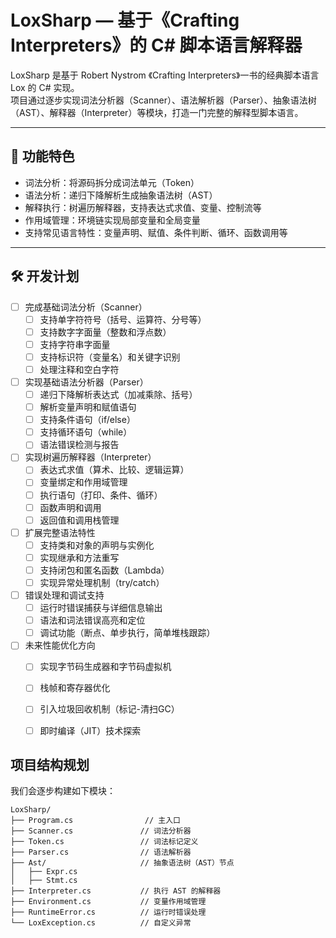 # LoxSharp — 基于《Crafting Interpreters》的 C# 脚本语言解释器

LoxSharp 是基于 Robert Nystrom 《Crafting Interpreters》一书的经典脚本语言 Lox 的 C# 实现。  
项目通过逐步实现词法分析器（Scanner）、语法解析器（Parser）、抽象语法树（AST）、解释器（Interpreter）等模块，打造一门完整的解释型脚本语言。

---

## 🚀 功能特色

- 词法分析：将源码拆分成词法单元（Token）  
- 语法分析：递归下降解析生成抽象语法树（AST）  
- 解释执行：树遍历解释器，支持表达式求值、变量、控制流等  
- 作用域管理：环境链实现局部变量和全局变量  
- 支持常见语言特性：变量声明、赋值、条件判断、循环、函数调用等  

---

## 🛠️ 开发计划

- [ ] 完成基础词法分析（Scanner）  
  - [ ] 支持单字符符号（括号、运算符、分号等）  
  - [ ] 支持数字字面量（整数和浮点数）  
  - [ ] 支持字符串字面量  
  - [ ] 支持标识符（变量名）和关键字识别  
  - [ ] 处理注释和空白字符  

- [ ] 实现基础语法分析器（Parser）  
  - [ ] 递归下降解析表达式（加减乘除、括号）  
  - [ ] 解析变量声明和赋值语句  
  - [ ] 支持条件语句（if/else）  
  - [ ] 支持循环语句（while）  
  - [ ] 语法错误检测与报告  

- [ ] 实现树遍历解释器（Interpreter）  
  - [ ] 表达式求值（算术、比较、逻辑运算）  
  - [ ] 变量绑定和作用域管理  
  - [ ] 执行语句（打印、条件、循环）  
  - [ ] 函数声明和调用  
  - [ ] 返回值和调用栈管理  

- [ ] 扩展完整语法特性  
  - [ ] 支持类和对象的声明与实例化  
  - [ ] 实现继承和方法重写  
  - [ ] 支持闭包和匿名函数（Lambda）  
  - [ ] 实现异常处理机制（try/catch）  

- [ ] 错误处理和调试支持  
  - [ ] 运行时错误捕获与详细信息输出  
  - [ ] 语法和词法错误高亮和定位  
  - [ ] 调试功能（断点、单步执行，简单堆栈跟踪）  

- [ ] 未来性能优化方向  
  - [ ] 实现字节码生成器和字节码虚拟机  
  - [ ] 栈帧和寄存器优化  
  - [ ] 引入垃圾回收机制（标记-清扫GC）  
  - [ ] 即时编译（JIT）技术探索  



## 项目结构规划

我们会逐步构建如下模块：

```
LoxSharp/
├── Program.cs                // 主入口
├── Scanner.cs               // 词法分析器
├── Token.cs                 // 词法标记定义
├── Parser.cs                // 语法解析器
├── Ast/                     // 抽象语法树（AST）节点
│   ├── Expr.cs
│   ├── Stmt.cs
├── Interpreter.cs           // 执行 AST 的解释器
├── Environment.cs           // 变量作用域管理
├── RuntimeError.cs          // 运行时错误处理
└── LoxException.cs          // 自定义异常
```